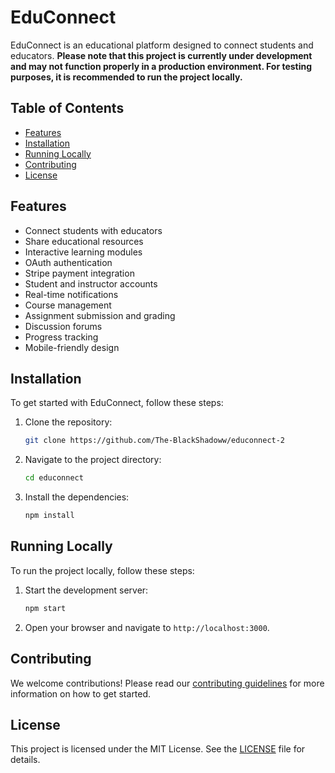 # EduConnect

EduConnect is an educational platform designed to connect students and educators. **Please note that this project is currently under development and may not function properly in a production environment. For testing purposes, it is recommended to run the project locally.**

## Table of Contents
- [Features](#features)
- [Installation](#installation)
- [Running Locally](#running-locally)
- [Contributing](#contributing)
- [License](#license)

## Features
- Connect students with educators
- Share educational resources
- Interactive learning modules
- OAuth authentication
- Stripe payment integration
- Student and instructor accounts
- Real-time notifications
- Course management
- Assignment submission and grading
- Discussion forums
- Progress tracking
- Mobile-friendly design

## Installation
To get started with EduConnect, follow these steps:

1. Clone the repository:
    ```bash
    git clone https://github.com/The-BlackShadoww/educonnect-2
    ```
2. Navigate to the project directory:
    ```bash
    cd educonnect
    ```
3. Install the dependencies:
    ```bash
    npm install
    ```

## Running Locally
To run the project locally, follow these steps:

1. Start the development server:
    ```bash
    npm start
    ```
2. Open your browser and navigate to `http://localhost:3000`.

## Contributing
We welcome contributions! Please read our [contributing guidelines](CONTRIBUTING.md) for more information on how to get started.

## License
This project is licensed under the MIT License. See the [LICENSE](LICENSE) file for details.